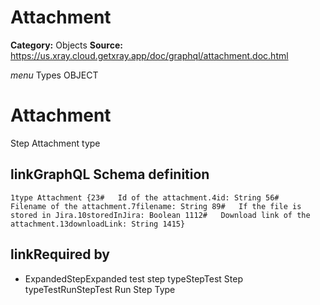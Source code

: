 # Attachment

**Category:** Objects
**Source:** https://us.xray.cloud.getxray.app/doc/graphql/attachment.doc.html

*menu* Types OBJECT
 # Attachment
 Step Attachment type

## linkGraphQL Schema definition
 `1type Attachment {23#   Id of the attachment.4id: String 56#   Filename of the attachment.7filename: String 89#   If the file is stored in Jira.10storedInJira: Boolean 1112#   Download link of the attachment.13downloadLink: String 1415}`
## linkRequired by
 - ExpandedStepExpanded test step typeStepTest Step typeTestRunStepTest Run Step Type